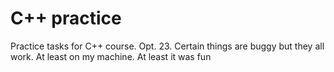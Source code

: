 # C++ practice
Practice tasks for C++ course. Opt. 23.
Certain things are buggy but they all work. At least on my machine.
At least it was fun




